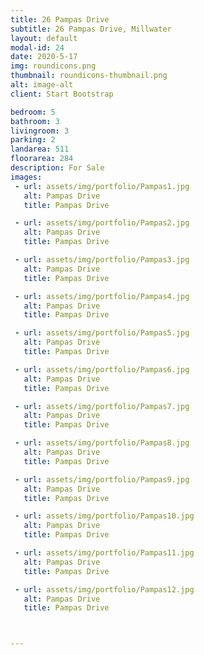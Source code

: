 ```yaml
---
title: 26 Pampas Drive
subtitle: 26 Pampas Drive, Millwater
layout: default
modal-id: 24
date: 2020-5-17
img: roundicons.png
thumbnail: roundicons-thumbnail.png
alt: image-alt
client: Start Bootstrap

bedroom: 5
bathroom: 3
livingroom: 3
parking: 2
landarea: 511
floorarea: 284
description: For Sale
images:
 - url: assets/img/portfolio/Pampas1.jpg
   alt: Pampas Drive
   title: Pampas Drive

 - url: assets/img/portfolio/Pampas2.jpg
   alt: Pampas Drive
   title: Pampas Drive

 - url: assets/img/portfolio/Pampas3.jpg
   alt: Pampas Drive
   title: Pampas Drive

 - url: assets/img/portfolio/Pampas4.jpg
   alt: Pampas Drive
   title: Pampas Drive

 - url: assets/img/portfolio/Pampas5.jpg
   alt: Pampas Drive
   title: Pampas Drive

 - url: assets/img/portfolio/Pampas6.jpg
   alt: Pampas Drive
   title: Pampas Drive

 - url: assets/img/portfolio/Pampas7.jpg
   alt: Pampas Drive
   title: Pampas Drive

 - url: assets/img/portfolio/Pampas8.jpg
   alt: Pampas Drive
   title: Pampas Drive

 - url: assets/img/portfolio/Pampas9.jpg
   alt: Pampas Drive
   title: Pampas Drive

 - url: assets/img/portfolio/Pampas10.jpg
   alt: Pampas Drive
   title: Pampas Drive

 - url: assets/img/portfolio/Pampas11.jpg
   alt: Pampas Drive
   title: Pampas Drive

 - url: assets/img/portfolio/Pampas12.jpg
   alt: Pampas Drive
   title: Pampas Drive



---
```

